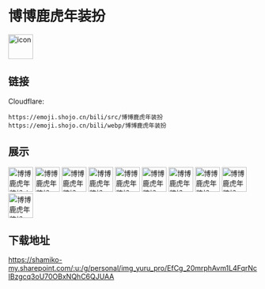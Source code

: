 # 博博鹿虎年装扮
<img src="https://emoji.shojo.cn/bili/src/博博鹿虎年装扮/icon.png" width="50" height="50" alt="icon">

## 链接
Cloudflare:
```
https://emoji.shojo.cn/bili/src/博博鹿虎年装扮
https://emoji.shojo.cn/bili/webp/博博鹿虎年装扮
```
## 展示
<img src="https://emoji.shojo.cn/bili/src/博博鹿虎年装扮/博博鹿虎年装扮-i了i了.png" width="50" height="50" alt="博博鹿虎年装扮-i了i了">
<img src="https://emoji.shojo.cn/bili/src/博博鹿虎年装扮/博博鹿虎年装扮-干杯.png" width="50" height="50" alt="博博鹿虎年装扮-干杯">
<img src="https://emoji.shojo.cn/bili/src/博博鹿虎年装扮/博博鹿虎年装扮-恭喜发财.png" width="50" height="50" alt="博博鹿虎年装扮-恭喜发财">
<img src="https://emoji.shojo.cn/bili/src/博博鹿虎年装扮/博博鹿虎年装扮-红包拿来.png" width="50" height="50" alt="博博鹿虎年装扮-红包拿来">
<img src="https://emoji.shojo.cn/bili/src/博博鹿虎年装扮/博博鹿虎年装扮-哭了.png" width="50" height="50" alt="博博鹿虎年装扮-哭了">
<img src="https://emoji.shojo.cn/bili/src/博博鹿虎年装扮/博博鹿虎年装扮-生气.png" width="50" height="50" alt="博博鹿虎年装扮-生气">
<img src="https://emoji.shojo.cn/bili/src/博博鹿虎年装扮/博博鹿虎年装扮-送你fafa.png" width="50" height="50" alt="博博鹿虎年装扮-送你fafa">
<img src="https://emoji.shojo.cn/bili/src/博博鹿虎年装扮/博博鹿虎年装扮-无语了.png" width="50" height="50" alt="博博鹿虎年装扮-无语了">
<img src="https://emoji.shojo.cn/bili/src/博博鹿虎年装扮/博博鹿虎年装扮-疑问.png" width="50" height="50" alt="博博鹿虎年装扮-疑问">
<img src="https://emoji.shojo.cn/bili/src/博博鹿虎年装扮/博博鹿虎年装扮-震惊.png" width="50" height="50" alt="博博鹿虎年装扮-震惊">

## 下载地址

https://shamiko-my.sharepoint.com/:u:/g/personal/img_yuru_pro/EfCg_20mrphAvm1L4FqrNcIBzgcq3oU70OBxNQhC6QJUAA